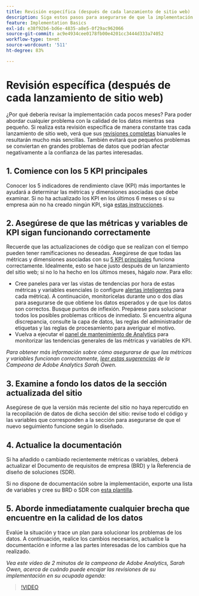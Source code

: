 ```yaml
---
title: Revisión específica (después de cada lanzamiento de sitio web)
description: Siga estos pasos para asegurarse de que la implementación no contenga errores y esté alineada con los KPI.
feature: Implementation Basics
exl-id: e38f92b6-bd6e-4835-a8e5-0f29ac962066
source-git-commit: ac9e4934cee0178fb00e4201cc3444d333a74052
workflow-type: tm+mt
source-wordcount: '511'
ht-degree: 83%

---
```


# Revisión específica (después de cada lanzamiento de sitio web)

¿Por qué debería revisar la implementación cada pocos meses? Para poder abordar cualquier problema con la calidad de los datos mientras sea pequeño. Si realiza esta revisión específica de manera constante tras cada lanzamiento de sitio web, verá que sus [revisiones completas](/help/implement/review/full-review.md) bianuales le resultarán mucho más sencillas. También evitará que pequeños problemas se conviertan en grandes problemas de datos que podrían afectar negativamente a la confianza de las partes interesadas.

## 1. Comience con los 5 KPI principales

Conocer los 5 indicadores de rendimiento clave (KPI) más importantes le ayudará a determinar las métricas y dimensiones asociadas que debe examinar. Si no ha actualizado los KPI en los últimos 6 meses o si su empresa aún no ha creado ningún KPI, siga [estas instrucciones](/help/implement/review/define-kpis.md).

## 2. Asegúrese de que las métricas y variables de KPI sigan funcionando correctamente

Recuerde que las actualizaciones de código que se realizan con el tiempo pueden tener ramificaciones no deseadas. Asegúrese de que todas las métricas y dimensiones asociadas con su [5 KPI principales](/help/implement/review/define-kpis.md) funciona correctamente. Idealmente, esto se hace justo después de un lanzamiento del sitio web; si no lo ha hecho en los últimos meses, hágalo *now*. Para ello:

* Cree paneles para ver las vistas de tendencias por hora de estas métricas y variables esenciales (o configure [alertas inteligentes](https://experienceleague.adobe.com/docs/analytics/analyze/analysis-workspace/virtual-analyst/intelligent-alerts/intellligent-alerts.html?lang=es#analysis-workspace) para cada métrica). A continuación, monitorícelas durante uno o dos días para asegurarse de que obtiene los datos esperados y de que los datos son correctos. Busque puntos de inflexión. Prepárese para solucionar todos los posibles problemas críticos de inmediato. Si encuentra alguna discrepancia, consulte la capa de datos, las reglas del administrador de etiquetas y las reglas de procesamiento para averiguar el motivo.
* Vuelva a ejecutar el [panel de mantenimiento de Analytics](https://assets.adobe.com/public/9549dbe7-765a-4899-77b8-85cbba1a4252) para monitorizar las tendencias generales de las métricas y variables de KPI.

*Para obtener más información sobre cómo asegurarse de que las métricas y variables funcionan correctamente, [leer estas sugerencias](https://experienceleaguecommunities.adobe.com/t5/adobe-analytics-discussions/my-five-best-tips-for-keeping-adobe-analytics-humming/td-p/388608) de la Campeona de Adobe Analytics Sarah Owen.*

## 3. Examine a fondo los datos de la sección actualizada del sitio

Asegúrese de que la versión más reciente del sitio no haya repercutido en la recopilación de datos de dicha sección del sitio: revise todo el código y las variables que corresponden a la sección para asegurarse de que el nuevo seguimiento funcione según lo diseñado.

## 4. Actualice la documentación

Si ha añadido o cambiado recientemente métricas o variables, deberá actualizar el Documento de requisitos de empresa (BRD) y la Referencia de diseño de soluciones (SDR).

Si no dispone de documentación sobre la implementación, exporte una lista de variables y cree su BRD o SDR con [esta plantilla](https://experienceleague.adobe.com/docs/analytics-learn/tutorials/implementation/implementation-basics/creating-a-business-requirements-document.html#implementation).

## 5. Aborde inmediatamente cualquier brecha que encuentre en la calidad de los datos

Evalúe la situación y trace un plan para solucionar los problemas de los datos. A continuación, realice los cambios necesarios, actualice la documentación e informe a las partes interesadas de los cambios que ha realizado.

*Vea este vídeo de 2 minutos de la campeona de Adobe Analytics, Sarah Owen, acerca de cuándo puede encajar las revisiones de su implementación en su ocupada agenda:*

>[!VIDEO](https://video.tv.adobe.com/v/328340/?quality=12&learn=on)
